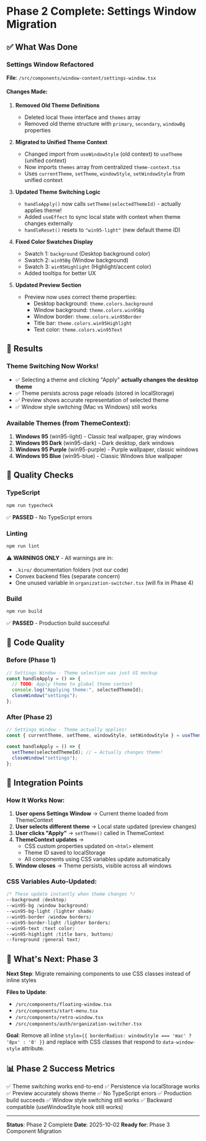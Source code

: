 # Phase 2 Complete: Settings Window Migration

## ✅ What Was Done

### Settings Window Refactored
**File**: `/src/components/window-content/settings-window.tsx`

#### Changes Made:

1. **Removed Old Theme Definitions**
   - Deleted local `Theme` interface and `themes` array
   - Removed old theme structure with `primary`, `secondary`, `windowBg` properties

2. **Migrated to Unified Theme Context**
   - Changed import from `useWindowStyle` (old context) to `useTheme` (unified context)
   - Now imports `themes` array from centralized `theme-context.tsx`
   - Uses `currentTheme`, `setTheme`, `windowStyle`, `setWindowStyle` from unified context

3. **Updated Theme Switching Logic**
   - `handleApply()` now calls `setTheme(selectedThemeId)` - actually applies theme!
   - Added `useEffect` to sync local state with context when theme changes externally
   - `handleReset()` resets to `"win95-light"` (new default theme ID)

4. **Fixed Color Swatches Display**
   - Swatch 1: `background` (Desktop background color)
   - Swatch 2: `win95Bg` (Window background)
   - Swatch 3: `win95Highlight` (Highlight/accent color)
   - Added tooltips for better UX

5. **Updated Preview Section**
   - Preview now uses correct theme properties:
     - Desktop background: `theme.colors.background`
     - Window background: `theme.colors.win95Bg`
     - Window border: `theme.colors.win95Border`
     - Title bar: `theme.colors.win95Highlight`
     - Text color: `theme.colors.win95Text`

## 🎯 Results

### Theme Switching Now Works!
- ✅ Selecting a theme and clicking "Apply" **actually changes the desktop theme**
- ✅ Theme persists across page reloads (stored in localStorage)
- ✅ Preview shows accurate representation of selected theme
- ✅ Window style switching (Mac vs Windows) still works

### Available Themes (from ThemeContext):
1. **Windows 95** (win95-light) - Classic teal wallpaper, gray windows
2. **Windows 95 Dark** (win95-dark) - Dark desktop, dark windows
3. **Windows 95 Purple** (win95-purple) - Purple wallpaper, classic windows
4. **Windows 95 Blue** (win95-blue) - Classic Windows blue wallpaper

## 🧪 Quality Checks

### TypeScript
```bash
npm run typecheck
```
✅ **PASSED** - No TypeScript errors

### Linting
```bash
npm run lint
```
⚠️ **WARNINGS ONLY** - All warnings are in:
- `.kiro/` documentation folders (not our code)
- Convex backend files (separate concern)
- One unused variable in `organization-switcher.tsx` (will fix in Phase 4)

### Build
```bash
npm run build
```
✅ **PASSED** - Production build successful

## 📝 Code Quality

### Before (Phase 1)
```typescript
// Settings Window - Theme selection was just UI mockup
const handleApply = () => {
  // TODO: Apply theme to global theme context
  console.log("Applying theme:", selectedThemeId);
  closeWindow("settings");
};
```

### After (Phase 2)
```typescript
// Settings Window - Theme actually applies!
const { currentTheme, setTheme, windowStyle, setWindowStyle } = useTheme();

const handleApply = () => {
  setTheme(selectedThemeId); // ← Actually changes theme!
  closeWindow("settings");
};
```

## 🔄 Integration Points

### How It Works Now:
1. **User opens Settings Window** → Current theme loaded from ThemeContext
2. **User selects different theme** → Local state updated (preview changes)
3. **User clicks "Apply"** → `setTheme()` called in ThemeContext
4. **ThemeContext updates** →
   - CSS custom properties updated on `<html>` element
   - Theme ID saved to localStorage
   - All components using CSS variables update automatically
5. **Window closes** → Theme persists, visible across all windows

### CSS Variables Auto-Updated:
```css
/* These update instantly when theme changes */
--background (desktop)
--win95-bg (window background)
--win95-bg-light (lighter shade)
--win95-border (window borders)
--win95-border-light (lighter borders)
--win95-text (text color)
--win95-highlight (title bars, buttons)
--foreground (general text)
```

## 🚀 What's Next: Phase 3

**Next Step**: Migrate remaining components to use CSS classes instead of inline styles

**Files to Update**:
- `/src/components/floating-window.tsx`
- `/src/components/start-menu.tsx`
- `/src/components/retro-window.tsx`
- `/src/components/auth/organization-switcher.tsx`

**Goal**: Remove all inline `style={{ borderRadius: windowStyle === 'mac' ? '8px' : '0' }}` and replace with CSS classes that respond to `data-window-style` attribute.

## 📊 Phase 2 Success Metrics

✅ Theme switching works end-to-end
✅ Persistence via localStorage works
✅ Preview accurately shows theme
✅ No TypeScript errors
✅ Production build succeeds
✅ Window style switching still works
✅ Backward compatible (useWindowStyle hook still works)

---

**Status**: Phase 2 Complete
**Date**: 2025-10-02
**Ready for**: Phase 3 Component Migration
